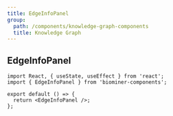 ```yaml
---
title: EdgeInfoPanel
group:
  path: /components/knowledge-graph-components
  title: Knowledge Graph
---
```


## EdgeInfoPanel

```tsx
import React, { useState, useEffect } from 'react';
import { EdgeInfoPanel } from 'biominer-components';

export default () => {
  return <EdgeInfoPanel />;
};
```

<API></API>
